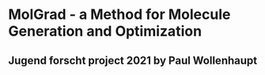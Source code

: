 # MolGrad - a Method for Molecule Generation and Optimization
## Jugend forscht project 2021 by Paul Wollenhaupt


